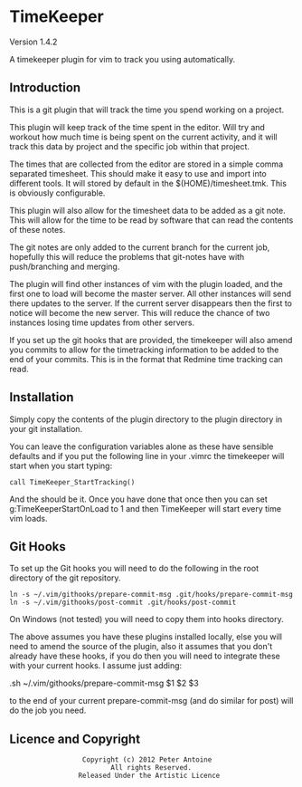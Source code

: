 TimeKeeper
==========

Version 1.4.2

A timekeeper plugin for vim to track you using automatically.

Introduction
------------

This is a git plugin that will track the time you spend working on a project.

This plugin will keep track of the time spent in the editor. Will
try and workout how much time is being spent on the current activity,
and it will track this data by project and the specific job within that project.

The times that are collected from the editor are stored in a simple comma separated timesheet.
This should make it easy to use and import into different tools. It will stored
by default in the $(HOME)/timesheet.tmk. This is obviously configurable.

This plugin will also allow for the timesheet data to be added as a
git note. This will allow for the time to be read by software that
can read the contents of these notes.

The git notes are only added to the current branch for the current 
job, hopefully this will reduce the problems that git-notes have with
push/branching and merging.

The plugin will find other instances of vim with the plugin loaded, and the first one to load
will become the master server. All other instances will send there updates to the server. If the
current server disappears then the first to notice will become the new server. This will reduce
the chance of two instances losing time updates from other servers.

If you set up the git hooks that are provided, the timekeeper will also amend you commits to
allow for the timetracking information to be added to the end of your commits. This is in the
format that Redmine time tracking can read.

Installation
------------

Simply copy the contents of the plugin directory to the plugin directory in your git installation.

You can leave the configuration variables alone as these have sensible defaults and if you
put the following line in your .vimrc the timekeeper will start when you start typing:

    call TimeKeeper_StartTracking()

And the should be it. Once you have done that once then you can set g:TimeKeeperStartOnLoad to
1 and then TimeKeeper will start every time vim loads.

Git Hooks
---------

To set up the Git hooks you will need to do the following in the root directory of the git repository.

    ln -s ~/.vim/githooks/prepare-commit-msg .git/hooks/prepare-commit-msg
    ln -s ~/.vim/githooks/post-commit .git/hooks/post-commit

On Windows (not tested) you will need to copy them into hooks directory.

The above assumes you have these plugins installed locally, else you will need to amend the source of
the plugin, also it assumes that you don't already have these hooks, if you do then you will need
to integrate these with your current hooks. I assume just adding:

   .sh ~/.vim/githooks/prepare-commit-msg $1 $2 $3 

to the end of your current prepare-commit-msg (and do similar for post) will do the job you need.

Licence and Copyright
---------------------
                      Copyright (c) 2012 Peter Antoine
                             All rights Reserved.
                     Released Under the Artistic Licence
